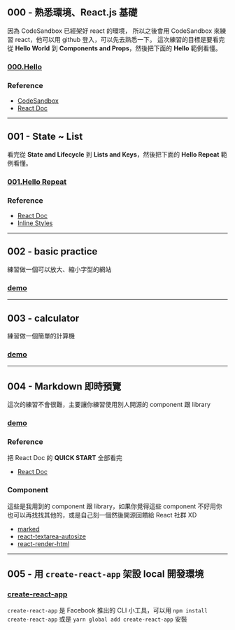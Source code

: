 ## 000 - 熟悉環境、React.js 基礎

因為 CodeSandbox 已經架好 react 的環境， 所以之後會用 CodeSandbox 來練習 react，他可以用 github 登入，可以先去熟悉一下。
這次練習的目標是要看完從 __Hello World__ 到 __Components and Props__，然後把下面的 __Hello__ 範例看懂。

### [000.Hello](https://codesandbox.io/s/g5qo6nVKk)

### Reference

- [CodeSandbox](https://codesandbox.io/)
- [React Doc](https://facebook.github.io/react/docs/hello-world.html)

---

## 001 - State ~ List

看完從 __State and Lifecycle__ 到 __Lists and Keys__，然後把下面的 __Hello Repeat__ 範例看懂。

### [001.Hello Repeat](https://codesandbox.io/s/ElXwr84yW)

### Reference

- [React Doc](https://facebook.github.io/react/docs/state-and-lifecycle.html)
- [Inline Styles](https://zhenyong.github.io/react/tips/inline-styles.html)

---

## 002 - basic practice

練習做一個可以放大、縮小字型的網站

### [demo](https://k5koxljzx.codesandbox.io/)

---

## 003 - calculator

練習做一個簡單的計算機

### [demo](https://njvmzm8m.codesandbox.io/)

---

## 004 - Markdown 即時預覽

這次的練習不會很難，主要讓你練習使用別人開源的 component 跟 library

### [demo](https://0o6w295ynn.codesandbox.io/)

### Reference

把 React Doc 的 __QUICK START__ 全部看完
- [React Doc](https://facebook.github.io/react/docs/state-and-lifecycle.html)

### Component

這些是我用到的 component 跟 library，如果你覺得這些 component 不好用你也可以再找找其他的，或是自己刻一個然後開源回饋給 React 社群 XD

- [marked](https://github.com/chjj/marked)
- [react-textarea-autosize](https://github.com/andreypopp/react-textarea-autosize)
- [react-render-html](https://github.com/noraesae/react-render-html)

---

## 005 - 用 `create-react-app` 架設 local 開發環境

### [create-react-app](https://github.com/facebookincubator/create-react-app)

`create-react-app` 是 Facebook 推出的 CLI 小工具，可以用 `npm install create-react-app` 或是 `yarn global add create-react-app` 安裝

